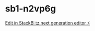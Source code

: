# sb1-n2vp6g

[Edit in StackBlitz next generation editor ⚡️](https://stackblitz.com/~/github.com/fedemuzaber/sb1-n2vp6g)
